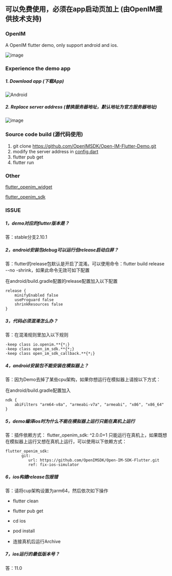 ## 可以免费使用，必须在app启动页加上 (由OpenIM提供技术支持)

### OpenIM
A OpenIM flutter demo, only support android and ios.

![image](https://github.com/OpenIMSDK/Open-IM-Flutter-Demo/blob/master/gif/QQ20211207-101110.gif)



### Experience the demo app 

##### 1. Download app (下载App)

![Android](https://www.pgyer.com/app/qrcode/OpenIM)

##### 2. Replace server address (替换服务器地址，默认地址为官方服务器地址)

![image](https://github.com/OpenIMSDK/Open-IM-Flutter-Demo/blob/master/gif/QQ20211216-141624.gif)


### Source code build (源代码使用)

1. git clone https://github.com/OpenIMSDK/Open-IM-Flutter-Demo.git
2. modify the server address in [config.dart](https://github.com/OpenIMSDK/Open-IM-Flutter-Demo/blob/master/lib/src/common/config.dart)
3. flutter pub get
4. flutter run

### Other

[flutter_openim_widget](https://github.com/hrxiang/flutter_openim_widget.git)

[flutter_openim_sdk](https://github.com/OpenIMSDK/Open-IM-SDK-Flutter.git)

### ISSUE

##### 1，demo对应的flutter版本是？

答：stable分支2.10.1

##### 2，android安装包debug可以运行但release启动白屏？

答：flutter的release包默认是开启了混淆。可以使用命令：flutter build release --no -shrink，如果此命令无效可如下配置

在android/build.gradle配置的release配置加入以下配置

```
release {
    minifyEnabled false
    useProguard false
    shrinkResources false
}
```

##### 3，代码必须混淆怎么办？

答：在混淆规则里加入以下规则

```
-keep class io.openim.**{*;}
-keep class open_im_sdk.**{*;}
-keep class open_im_sdk_callback.**{*;}
```

##### 4，android安装包不能安装在模拟器上？

答：因为Demo去掉了某些cpu架构，如果你想运行在模拟器上请按以下方式：

在android/build.gradle配置加入

```
ndk {
    abiFilters "arm64-v8a", "armeabi-v7a", "armeabi", "x86", "x86_64"
}
```

##### 5，demo编译ios时为什么不能在模拟器上运行只能在真机上运行

答：插件依赖方式： flutter_openim_sdk: ^2.0.0+1 只能运行在真机上，如果既想在模拟器上运行又想在真机上运行，可以使用以下依赖方式：

```
flutter_openim_sdk:
       git:
          url: https://github.com/OpenIMSDK/Open-IM-SDK-Flutter.git
          ref: fix-ios-simulator
```

##### 6，ios构建release包报错

答：请将cup架构设置为arm64，然后依次如下操作

-  flutter clean

- flutter pub get
- cd ios
- pod install

-  连接真机后运行Archive

##### 7，ios运行的最低版本号？

答：11.0
